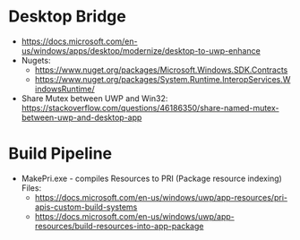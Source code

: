 # Desktop Bridge

- https://docs.microsoft.com/en-us/windows/apps/desktop/modernize/desktop-to-uwp-enhance
- Nugets:
  - https://www.nuget.org/packages/Microsoft.Windows.SDK.Contracts
  - https://www.nuget.org/packages/System.Runtime.InteropServices.WindowsRuntime/
- Share Mutex between UWP and Win32: https://stackoverflow.com/questions/46186350/share-named-mutex-between-uwp-and-desktop-app

# Build Pipeline

- MakePri.exe - compiles Resources to PRI (Package resource indexing) Files: 
  - https://docs.microsoft.com/en-us/windows/uwp/app-resources/pri-apis-custom-build-systems
  - https://docs.microsoft.com/en-us/windows/uwp/app-resources/build-resources-into-app-package
